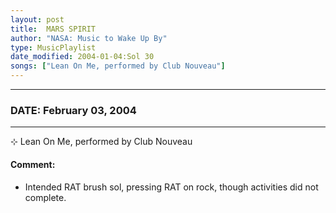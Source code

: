 ```yaml
---
layout: post
title:  MARS SPIRIT
author: "NASA: Music to Wake Up By"
type: MusicPlaylist
date_modified: 2004-01-04:Sol 30
songs: ["Lean On Me, performed by Club Nouveau"]
---
```


----
### DATE: February 03, 2004
----
⊹ Lean On Me, performed by Club Nouveau

#### Comment:
* Intended RAT brush sol, pressing RAT on rock, though activities did not complete.



<br/>
<center>
	<a target="_blank"
	   href="https://twitter.com/intent/tweet?hashtags=Space,NASA,Playlist,NASAWakeupCalls,SpaceProgram&text={{ page.author}}, '{{ page.songs.first }}' {{ page.title }}, {{ page.date | date: '%B %d, %Y' }}. {{ site.url }}{{ page.url }} @nasawakeupcalls">
	   <i class="fab fa-twitter" alt="Tweet this page" style="font-size: 1.3em;"></i>
	</a>
	&nbsp; 	<i class="fas fa-user-astronaut" style="font-size: 1.5em;"></i> &nbsp;
    <a type="amzn" search="'Lean On Me, performed by Club Nouveau'" category="popular music">
        <i class="fab fa-amazon" style="font-size: 1.3em;"></i>
    </a>
</center>
